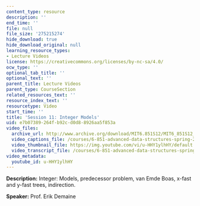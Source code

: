 ```yaml
---
content_type: resource
description: ''
end_time: ''
file: null
file_size: '275215274'
hide_download: true
hide_download_original: null
learning_resource_types:
- Lecture Videos
license: https://creativecommons.org/licenses/by-nc-sa/4.0/
ocw_type: ''
optional_tab_title: ''
optional_text: ''
parent_title: Lecture Videos
parent_type: CourseSection
related_resources_text: ''
resource_index_text: ''
resourcetype: Video
start_time: ''
title: 'Session 11: Integer Models'
uid: e7b07389-264f-b92c-d0d8-8926aa5f853a
video_files:
  archive_url: http://www.archive.org/download/MIT6.851S12/MIT6_851S12_lec11_300k.mp4
  video_captions_file: /courses/6-851-advanced-data-structures-spring-2012/f4bfc8bdd6aa54e8b2610d6464dd4b0a_u-HHY1ylhHY.vtt
  video_thumbnail_file: https://img.youtube.com/vi/u-HHY1ylhHY/default.jpg
  video_transcript_file: /courses/6-851-advanced-data-structures-spring-2012/99bafece9d69a10ac42650ba5ddd29c6_u-HHY1ylhHY.pdf
video_metadata:
  youtube_id: u-HHY1ylhHY
---
```


**Description:** Integer: Models, predecessor problem, van Emde Boas, x-fast and y-fast trees, indirection.

**Speaker:** Prof. Erik Demaine

